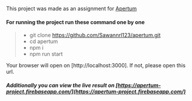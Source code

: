 This project was made as an assignment for [Apertum](https://apertumo.com/)

#### For running the project run these command one by one

> - git clone https://github.com/Sawannrl123/apertum.git
> - cd apertum
> - npm i
> - npm run start

Your browser will open on [http://localhost:3000]. If not, please open this url.

##### Additionally you can view the live result on [https://apertum-project.firebaseapp.com/](https://apertum-project.firebaseapp.com/)
